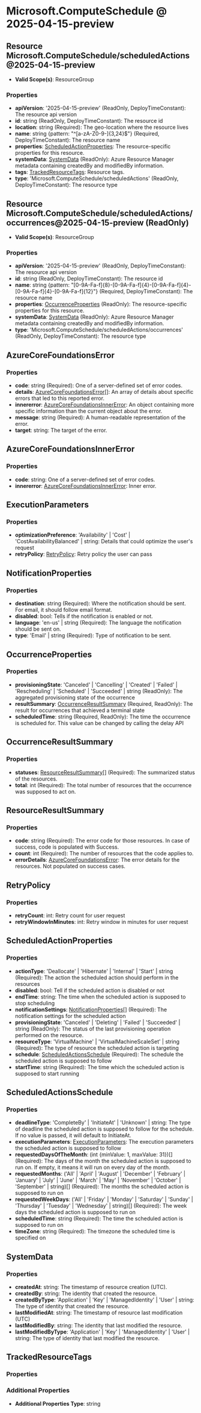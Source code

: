 # Microsoft.ComputeSchedule @ 2025-04-15-preview

## Resource Microsoft.ComputeSchedule/scheduledActions@2025-04-15-preview
* **Valid Scope(s)**: ResourceGroup
### Properties
* **apiVersion**: '2025-04-15-preview' (ReadOnly, DeployTimeConstant): The resource api version
* **id**: string (ReadOnly, DeployTimeConstant): The resource id
* **location**: string (Required): The geo-location where the resource lives
* **name**: string {pattern: "^[a-zA-Z0-9-]{3,24}$"} (Required, DeployTimeConstant): The resource name
* **properties**: [ScheduledActionProperties](#scheduledactionproperties): The resource-specific properties for this resource.
* **systemData**: [SystemData](#systemdata) (ReadOnly): Azure Resource Manager metadata containing createdBy and modifiedBy information.
* **tags**: [TrackedResourceTags](#trackedresourcetags): Resource tags.
* **type**: 'Microsoft.ComputeSchedule/scheduledActions' (ReadOnly, DeployTimeConstant): The resource type

## Resource Microsoft.ComputeSchedule/scheduledActions/occurrences@2025-04-15-preview (ReadOnly)
* **Valid Scope(s)**: ResourceGroup
### Properties
* **apiVersion**: '2025-04-15-preview' (ReadOnly, DeployTimeConstant): The resource api version
* **id**: string (ReadOnly, DeployTimeConstant): The resource id
* **name**: string {pattern: "[0-9A-Fa-f]{8}-[0-9A-Fa-f]{4}-[0-9A-Fa-f]{4}-[0-9A-Fa-f]{4}-[0-9A-Fa-f]{12}"} (Required, DeployTimeConstant): The resource name
* **properties**: [OccurrenceProperties](#occurrenceproperties) (ReadOnly): The resource-specific properties for this resource.
* **systemData**: [SystemData](#systemdata) (ReadOnly): Azure Resource Manager metadata containing createdBy and modifiedBy information.
* **type**: 'Microsoft.ComputeSchedule/scheduledActions/occurrences' (ReadOnly, DeployTimeConstant): The resource type

## AzureCoreFoundationsError
### Properties
* **code**: string (Required): One of a server-defined set of error codes.
* **details**: [AzureCoreFoundationsError](#azurecorefoundationserror)[]: An array of details about specific errors that led to this reported error.
* **innererror**: [AzureCoreFoundationsInnerError](#azurecorefoundationsinnererror): An object containing more specific information than the current object about the error.
* **message**: string (Required): A human-readable representation of the error.
* **target**: string: The target of the error.

## AzureCoreFoundationsInnerError
### Properties
* **code**: string: One of a server-defined set of error codes.
* **innererror**: [AzureCoreFoundationsInnerError](#azurecorefoundationsinnererror): Inner error.

## ExecutionParameters
### Properties
* **optimizationPreference**: 'Availability' | 'Cost' | 'CostAvailabilityBalanced' | string: Details that could optimize the user's request
* **retryPolicy**: [RetryPolicy](#retrypolicy): Retry policy the user can pass

## NotificationProperties
### Properties
* **destination**: string (Required): Where the notification should be sent. For email, it should follow email format.
* **disabled**: bool: Tells if the notification is enabled or not.
* **language**: 'en-us' | string (Required): The language the notification should be sent on.
* **type**: 'Email' | string (Required): Type of notification to be sent.

## OccurrenceProperties
### Properties
* **provisioningState**: 'Canceled' | 'Cancelling' | 'Created' | 'Failed' | 'Rescheduling' | 'Scheduled' | 'Succeeded' | string (ReadOnly): The aggregated provisioning state of the occurrence
* **resultSummary**: [OccurrenceResultSummary](#occurrenceresultsummary) (Required, ReadOnly): The result for occurrences that achieved a terminal state
* **scheduledTime**: string (Required, ReadOnly): The time the occurrence is scheduled for. This value can be changed by calling the delay API

## OccurrenceResultSummary
### Properties
* **statuses**: [ResourceResultSummary](#resourceresultsummary)[] (Required): The summarized status of the resources.
* **total**: int (Required): The total number of resources that the occurrence was supposed to act on.

## ResourceResultSummary
### Properties
* **code**: string (Required): The error code for those resources. In case of success, code is populated with Success.
* **count**: int (Required): The number of resources that the code applies to.
* **errorDetails**: [AzureCoreFoundationsError](#azurecorefoundationserror): The error details for the resources. Not populated on success cases.

## RetryPolicy
### Properties
* **retryCount**: int: Retry count for user request
* **retryWindowInMinutes**: int: Retry window in minutes for user request

## ScheduledActionProperties
### Properties
* **actionType**: 'Deallocate' | 'Hibernate' | 'Internal' | 'Start' | string (Required): The action the scheduled action should perform in the resources
* **disabled**: bool: Tell if the scheduled action is disabled or not
* **endTime**: string: The time when the scheduled action is supposed to stop scheduling
* **notificationSettings**: [NotificationProperties](#notificationproperties)[] (Required): The notification settings for the scheduled action
* **provisioningState**: 'Canceled' | 'Deleting' | 'Failed' | 'Succeeded' | string (ReadOnly): The status of the last provisioning operation performed on the resource.
* **resourceType**: 'VirtualMachine' | 'VirtualMachineScaleSet' | string (Required): The type of resource the scheduled action is targeting
* **schedule**: [ScheduledActionsSchedule](#scheduledactionsschedule) (Required): The schedule the scheduled action is supposed to follow
* **startTime**: string (Required): The time which the scheduled action is supposed to start running

## ScheduledActionsSchedule
### Properties
* **deadlineType**: 'CompleteBy' | 'InitiateAt' | 'Unknown' | string: The type of deadline the scheduled action is supposed to follow for the schedule. If no value is passed, it will default to InitiateAt.
* **executionParameters**: [ExecutionParameters](#executionparameters): The execution parameters the scheduled action is supposed to follow
* **requestedDaysOfTheMonth**: (int {minValue: 1, maxValue: 31})[] (Required): The days of the month the scheduled action is supposed to run on. If empty, it means it will run on every day of the month.
* **requestedMonths**: ('All' | 'April' | 'August' | 'December' | 'February' | 'January' | 'July' | 'June' | 'March' | 'May' | 'November' | 'October' | 'September' | string)[] (Required): The months the scheduled action is supposed to run on
* **requestedWeekDays**: ('All' | 'Friday' | 'Monday' | 'Saturday' | 'Sunday' | 'Thursday' | 'Tuesday' | 'Wednesday' | string)[] (Required): The week days the scheduled action is supposed to run on
* **scheduledTime**: string (Required): The time the scheduled action is supposed to run on
* **timeZone**: string (Required): The timezone the scheduled time is specified on

## SystemData
### Properties
* **createdAt**: string: The timestamp of resource creation (UTC).
* **createdBy**: string: The identity that created the resource.
* **createdByType**: 'Application' | 'Key' | 'ManagedIdentity' | 'User' | string: The type of identity that created the resource.
* **lastModifiedAt**: string: The timestamp of resource last modification (UTC)
* **lastModifiedBy**: string: The identity that last modified the resource.
* **lastModifiedByType**: 'Application' | 'Key' | 'ManagedIdentity' | 'User' | string: The type of identity that last modified the resource.

## TrackedResourceTags
### Properties
### Additional Properties
* **Additional Properties Type**: string

